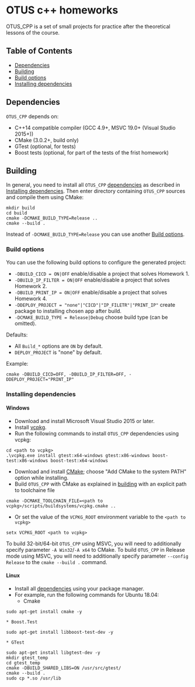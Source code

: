 # OTUS c++ homeworks

OTUS_CPP is a set of small projects for practice after the theoretical lessons of the course.

## Table of Contents
- [Dependencies](#dependencies)
- [Building](#building)
- [Build options](#build-options)
- [Installing dependencies](#installing-dependencies)

<a name="dependencies"></a>
## Dependencies
`OTUS_CPP` depends on:

* C++14 compatible compiler (GCC 4.9+, MSVC 19.0+ (Visual Studio 2015+))
* CMake (3.0.2+, build only)
* GTest (optional, for tests)
* Boost tests (optional, for part of the tests of the frist homework)

<a name="building"></a>
## Building

In general, you need to install all `OTUS_CPP` [dependencies](#dependencies) as described in [Installing dependencies](#installing-dependencies).
Then enter directory containing `OTUS_CPP` sources and compile them using CMake:

```
mkdir build
cd build
cmake -DCMAKE_BUILD_TYPE=Release ..
cmake --build .
```

Instead of `-DCMAKE_BUILD_TYPE=Release` you can use another [Build options](#build-options).

<a name="build-options"></a>
### Build options
You can use the following build options to configure the generated project:
* `-DBUILD_CICD = ON|OFF` enable/disable a project that solves Homework 1.
* `-DBUILD_IP_FILTER = ON|OFF` enable/disable a project that solves Homework 2.
* `-DBUILD_PRINT_IP = ON|OFF` enable/disable a project that solves Homework 4.
* `-DDEPLOY_PROJECT = "none"|"CICD"|"IP_FILETR"|"PRINT_IP"` create package to installing chosen app after build.
* `-DCMAKE_BUILD_TYPE = Release|Debug` choose build type (can be omitted).

Defaults:
* All `Build_*` options are `ON` by default.
* `DEPLOY_PROJECT` is "none" by default.

Example:
```
cmake -DBUILD_CICD=OFF, -DBUILD_IP_FILTER=OFF, -DDEPLOY_PROJECT="PRINT_IP"
```

<a name="installing-dependencies"></a>
### Installing dependencies

<a name="windows"></a>
#### Windows
* Download and install Microsoft Visual Studio 2015 or later.
* Install [vcpkg](https://github.com/Microsoft/vcpkg#quick-start).
* Run the following commands to install `OTUS_CPP` dependencies using vcpkg:
```
cd <path to vcpkg>
.\vcpkg.exe install gtest:x64-windows gtest:x86-windows boost-test:x86-windows boost-test:x64-windows
```
* Download and install [CMake](https://cmake.org/download/); choose "Add CMake to the system PATH" option while installing.
* Build `OTUS_CPP` with CMake as explained in [building](#building) with an explicit path to toolchaine file
```
cmake -DCMAKE_TOOLCHAIN_FILE=<path to vcpkg>/scripts/buildsystems/vcpkg.cmake ..
```
* Or set the value of the `VCPKG_ROOT` environment variable to the `<path to vcpkg>`
```
setx VCPKG_ROOT <path to vcpkg>
```

To build 32-bit/64-bit `OTUS_CPP` using MSVC, you will need to additionally specify parameter `-A Win32`/`-A x64` to CMake.
To build `OTUS_CPP` in Release mode using MSVC, you will need to additionally specify parameter `--config Release` to the `cmake --build .` command.

<a name="linux"></a>
#### Linux
* Install all [dependencies](#dependencies) using your package manager.
* For example, run the following commands for Ubuntu 18.04:
	* Cmake
```
sudo apt-get install cmake -y
```
	* Boost.Test
```
sudo apt-get install libboost-test-dev -y
```
	* GTest
```
sudo apt-get install libgtest-dev -y
mkdir gtest_temp
cd gtest_temp
cmake -DBUILD_SHARED_LIBS=ON /usr/src/gtest/
cmake --build .
sudo cp *.so /usr/lib
```
